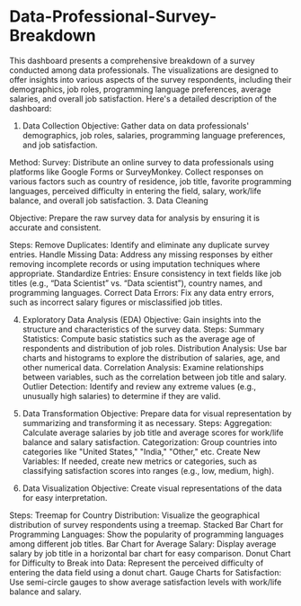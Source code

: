 # Data-Professional-Survey-Breakdown 

This dashboard presents a comprehensive breakdown of a survey conducted among data professionals. The visualizations are designed to offer insights into various aspects of the survey respondents, including their demographics, job roles, programming language preferences, average salaries, and overall job satisfaction. Here's a detailed description of the dashboard:

1. Data Collection
Objective: Gather data on data professionals' demographics, job roles, salaries, programming language preferences, and job satisfaction.

Method:
Survey: Distribute an online survey to data professionals using platforms like Google Forms or SurveyMonkey. Collect responses on various factors such as country of residence, job title, favorite programming languages, perceived difficulty in entering the field, salary, work/life balance, and overall job satisfaction.
3. Data Cleaning

Objective: Prepare the raw survey data for analysis by ensuring it is accurate and consistent.

Steps:
Remove Duplicates: Identify and eliminate any duplicate survey entries.
Handle Missing Data: Address any missing responses by either removing incomplete records or using imputation techniques where appropriate.
Standardize Entries: Ensure consistency in text fields like job titles (e.g., “Data Scientist” vs. “Data scientist”), country names, and programming languages.
Correct Data Errors: Fix any data entry errors, such as incorrect salary figures or misclassified job titles.

4. Exploratory Data Analysis (EDA)
Objective: Gain insights into the structure and characteristics of the survey data.
Steps:
Summary Statistics: Compute basic statistics such as the average age of respondents and distribution of job roles.
Distribution Analysis: Use bar charts and histograms to explore the distribution of salaries, age, and other numerical data.
Correlation Analysis: Examine relationships between variables, such as the correlation between job title and salary.
Outlier Detection: Identify and review any extreme values (e.g., unusually high salaries) to determine if they are valid.

6. Data Transformation
Objective: Prepare data for visual representation by summarizing and transforming it as necessary.
Steps:
Aggregation: Calculate average salaries by job title and average scores for work/life balance and salary satisfaction.
Categorization: Group countries into categories like "United States," "India," "Other," etc.
Create New Variables: If needed, create new metrics or categories, such as classifying satisfaction scores into ranges (e.g., low, medium, high).

8. Data Visualization
Objective: Create visual representations of the data for easy interpretation.

Steps:
Treemap for Country Distribution: Visualize the geographical distribution of survey respondents using a treemap.
Stacked Bar Chart for Programming Languages: Show the popularity of programming languages among different job titles.
Bar Chart for Average Salary: Display average salary by job title in a horizontal bar chart for easy comparison.
Donut Chart for Difficulty to Break into Data: Represent the perceived difficulty of entering the data field using a donut chart.
Gauge Charts for Satisfaction: Use semi-circle gauges to show average satisfaction levels with work/life balance and salary.

